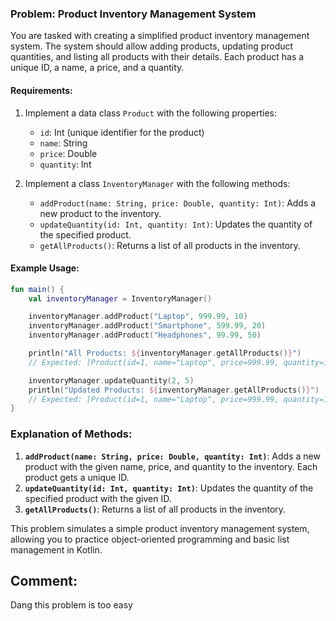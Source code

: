 ### Problem: Product Inventory Management System

You are tasked with creating a simplified product inventory management system. The system should allow adding products, updating product quantities, and listing all products with their details. Each product has a unique ID, a name, a price, and a quantity.

#### Requirements:
1. Implement a data class `Product` with the following properties:
    - `id`: Int (unique identifier for the product)
    - `name`: String
    - `price`: Double
    - `quantity`: Int

2. Implement a class `InventoryManager` with the following methods:
    - `addProduct(name: String, price: Double, quantity: Int)`: Adds a new product to the inventory.
    - `updateQuantity(id: Int, quantity: Int)`: Updates the quantity of the specified product.
    - `getAllProducts()`: Returns a list of all products in the inventory.

#### Example Usage:

```kotlin
fun main() {
    val inventoryManager = InventoryManager()

    inventoryManager.addProduct("Laptop", 999.99, 10)
    inventoryManager.addProduct("Smartphone", 599.99, 20)
    inventoryManager.addProduct("Headphones", 99.99, 50)

    println("All Products: ${inventoryManager.getAllProducts()}") 
    // Expected: [Product(id=1, name="Laptop", price=999.99, quantity=10), Product(id=2, name="Smartphone", price=599.99, quantity=20), Product(id=3, name="Headphones", price=99.99, quantity=50)]

    inventoryManager.updateQuantity(2, 5)
    println("Updated Products: ${inventoryManager.getAllProducts()}") 
    // Expected: [Product(id=1, name="Laptop", price=999.99, quantity=10), Product(id=2, name="Smartphone", price=599.99, quantity=25), Product(id=3, name="Headphones", price=99.99, quantity=50)]
}
```

### Explanation of Methods:
1. **`addProduct(name: String, price: Double, quantity: Int)`**: Adds a new product with the given name, price, and quantity to the inventory. Each product gets a unique ID.
2. **`updateQuantity(id: Int, quantity: Int)`**: Updates the quantity of the specified product with the given ID.
3. **`getAllProducts()`**: Returns a list of all products in the inventory.

This problem simulates a simple product inventory management system, allowing you to practice object-oriented programming and basic list management in Kotlin.

## Comment:
Dang this problem is too easy